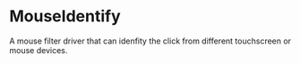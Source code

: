 # MouseIdentify
A mouse filter driver that can idenfity the click from different touchscreen or mouse devices.
